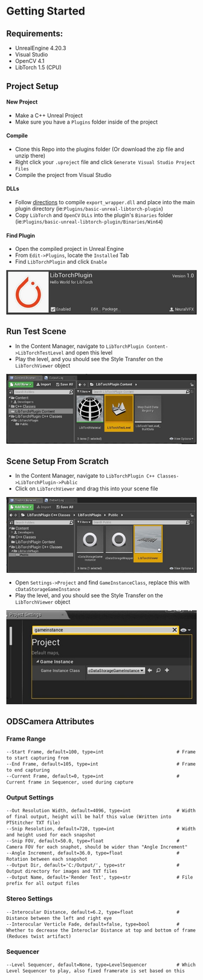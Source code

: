 
# Getting Started

## Requirements:
- UnrealEngine 4.20.3
- Visual Studio
- OpenCV 4.1
- LibTorch 1.5 (CPU)


## Project Setup

#### New Project
- Make a C++ Unreal Project 
- Make sure you have a `Plugins` folder inside of the project

#### Compile
- Clone this Repo into the plugins folder (Or download the zip file and unzip there)
- Right click your `.uproject` file and click `Generate Visual Studio Project Files`
- Compile the project from Visual Studio

#### DLLs
- Follow [directions](https://github.com/NeuralVFX/basic-libtorch-dll ) to compile `export_wrapper.dll` and place into the main plugin directory (ie:`Plugins/basic-unreal-libtorch-plugin`)
- Copy `LibTorch` and `OpenCV` `DLLs` into the plugin's `Binaries` folder (ie:`Plugins/basic-unreal-libtorch-plugin/Binaries/Win64`)

#### Find Plugin
- Open the compiled project in Unreal Engine
- From `Edit->Plugins`, locate the `Installed` Tab
- Find `LibTorchPlugin` and click `Enable`

![](Images/plugin_a.jpg)


## Run Test Scene

- In the Content Manager, navigate to `LibTorchPlugin Content->LibTorchTestLevel` and open this level
- Play the level, and you should see the Style Transfer on the `LibTorchViewer` object

![](Images/level.jpg)


## Scene Setup From Scratch

- In the Content Manager, navigate to `LibTorchPlugin C++ Classes->LibTorchPlugin->Public`
- Click on `LibTorchViewer` and drag this into your scene file

![](Images/viewer.jpg)

- Open `Settings->Project` and find `GameInstanceClass`, replace this with `cDataStorageGameInstance`
- Play the level, and you should see the Style Transfer on the `LibTorchViewer` object

![](Images/project_settings.jpg)





## ODSCamera Attributes

### Frame Range
```
--Start Frame, default=100, type=int                           # Frame to start capturing from
--End Frame, default=105, type=int                             # Frame to end capturing
--Current Frame, default=0, type=int                           # Current frame in Sequencer, used during capture
```
### Output Settings
```
--Out Resolution Width, default=4096, type=int                 # Width of final output, height will be half this value (Written into PTStitcher TXT file)
--Snip Resolution, default=720, type=int                       # Width and height used for each snapshot
--Snip FOV, default=50.0, type=float                           # Camera FOV for each snaphot, should be wider than "Angle Increment"
--Angle Increment, default=36.0, type=float                    # Rotation between each snapshot
--Output Dir, default='C:/Output/', type=str                   # Output directory for images and TXT files
--Output Name, default='Render Test', type=str                 # File prefix for all output files
```
### Stereo Settings
```
--Interocular Distance, default=6.2, type=float                # Distance between the left and right eye
--Interocular Verticle Fade, default=false, type=bool          # Whether to decrease the Interoclar Distance at top and bottom of frame (Reduces twist artifact)
```
### Sequencer
```
--Level Sequencer, default=None, type=LevelSequencer           # Which Level Sequencer to play, also fixed framerate is set based on this
```
